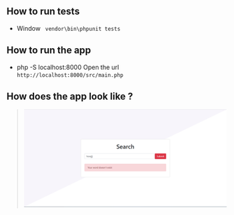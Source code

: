## How to run tests
 * Window 
  ` vendor\bin\phpunit tests`

## How to run the app
 * php -S localhost:8000
   Open the url `http://localhost:8000/src/main.php`

## How does the app look like ?
 > ![alt text](https://github.com/ValValeria/Guzzle/blob/master/screen.png?raw=true)
